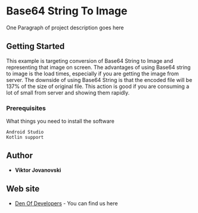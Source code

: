 # Base64 String To Image

One Paragraph of project description goes here

## Getting Started

This example is targeting conversion of Base64 String to Image and representing that image on screen. The advantages of using Base64 string to image is the load times, especially if you are getting the image from server. The downside of using Base64 String is that the encoded file will be 137% of the size of original file. This action is good if you are consuming a lot of small from server and showing them rapidly.

### Prerequisites

What things you need to install the software

```
Android Studio
Kotlin support
```

## Author

* **Viktor Jovanovski**

## Web site
* [Den Of Developers](https://rometools.github.io/rome/) - You can find us here
